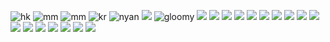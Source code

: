 ![hk](https://64.media.tumblr.com/469c7f03885bcd60c96d895e3a28cbf7/cafbc56ed79895b3-e4/s640x960/455a5cc475e04515821efd5ab5ffd7355007d490.gifv)
![mm](https://64.media.tumblr.com/3ba147187732246c89621ba939b3b37b/9ff62766782907e1-6b/s250x400/93092d859635b0856bc1138b430f2e216ec80e96.gifv)
![mm](https://64.media.tumblr.com/3f07e6261fcfe7f2e6db7f130ec75b91/9ff62766782907e1-9c/s250x400/94419c39e4559c04df5c1887364194a05b47bdd6.gifv)
![kr](https://64.media.tumblr.com/0f516e95b5bf8a8d651daeb3e07e552e/29e283b7d188a1e7-7f/s100x200/e0c500fa1db7358e19c2343565db9da85a7addca.gifv)
![nyan](https://64.media.tumblr.com/38441dd588e4ced837c56e592b179792/67e8e56a4c66369c-e0/s100x200/d4b6ef007bb2ec2bf263ee842fd7dd1ed6cef493.gifv)
![](https://64.media.tumblr.com/dca00de946b003ca86d366775d800389/67e8e56a4c66369c-6f/s100x200/2f794cdd385df7bf470148ade4764204635c2f6f.gifv)
![gloomy](https://64.media.tumblr.com/0451c98e559b0494033445d149bb1dfd/67e8e56a4c66369c-c7/s100x200/b9c7e764d826756c8bbb3e7221d9f9083c93cecc.pnj)
![](https://64.media.tumblr.com/c9bcd37a52c491da1d95320b371127a5/67e8e56a4c66369c-b9/s100x200/f84de6235fe8da02ed2822fd56ae68c7b294d6f8.gifv)
![](https://64.media.tumblr.com/a9d6c3f510df629f63b5cf4331601bfb/67e8e56a4c66369c-65/s250x400/a64885e43374cb47ea7506d0ebfdef616770d787.gifv)
![](https://64.media.tumblr.com/e4db4738aad544b8975e0f60b10cd4eb/67e8e56a4c66369c-41/s100x200/aea2262b6f2ca5919b1bad5054e0588ebd8161a0.pnj)
![](https://64.media.tumblr.com/d8e97bad3b66feabb45e620e8b2f2f46/e9f5bca318ed4d4d-00/s100x200/f804c04765486296815b0813e44f519d3516a544.gifv)
![](https://64.media.tumblr.com/877413ee8fec851b603cea1ee0d7979f/870a74bbe624add0-44/s100x200/7fb04e9469890b897b75b74bac841ebf655b8f3e.gifv)
![](https://64.media.tumblr.com/2dd4e9ec4b647f97895417763726e0c9/357ef05745e50dfb-1e/s250x400/aa7b9c4d4245dba147c004054dffc235fe764c8c.jpg)
![](https://64.media.tumblr.com/a4436023c598fb96145137c543d0ef01/357ef05745e50dfb-10/s250x400/52152c7e48d2aa72089283814b16eb687bf71809.jpg)
![](https://64.media.tumblr.com/85190b22f0db232f09c1b01d5e75fa8d/eb81d1fb199d324d-f5/s100x200/d9fafba86ce0accaad8694a67f1ec20136cdc76c.gifv)
![](https://64.media.tumblr.com/31e2335cb7ff069fe511af28256600a2/f1d05a087ae1bd96-b5/s100x200/d3ff5cd349e4c80a05b12c98f2d8dec9f6a63555.gifv)
![](https://64.media.tumblr.com/993852696073d8d4e3d71a1ed6191e1d/d91ef10a5b0a015c-e9/s100x200/f3acd626aa8ae73797a1789c4820587bbee46a6a.webp)
![](https://64.media.tumblr.com/264daef50db163a64c9ff15fb1f575f7/d91ef10a5b0a015c-77/s250x400/243e711a9a8f8a1cd494c7c085355294b944e6ff.webp)
![](https://media.discordapp.net/attachments/1159990403047628943/1199493438538788953/Tumblr_l_62823191387898.gif?ex=662841d1&is=6615ccd1&hm=a2bba00c9a87b6abdb2ed2f7c5bc6fe6a0923795341f7ab45c454cc0be2fc1ad&=)
![](https://64.media.tumblr.com/501927b353056b9d852928133e689b84/a66e4205ca2278b5-71/s250x400/147004f166e19147ca3a7b6665f7ee61dbdf3e81.gifv)
![](https://64.media.tumblr.com/0975c03a8ea4b4c906501f2ff3cac4b3/a66e4205ca2278b5-13/s250x400/0bc8110de28a286168decfb6df3eb91b20f1a897.gifv)
![](https://64.media.tumblr.com/72f99db630f460fefaf0097d89aa1dba/f3590f3d6abcda7d-f6/s500x750/58b55189c346a7252e95981367e4c43d43fefff3.gifv)
![](https://64.media.tumblr.com/49ece7bcbc47d40560361be5e3aa19d7/c6a711126fde27f9-67/s640x960/233f9561331034506fb5d0fd34d563f55bb4377c.gifv)
![](https://64.media.tumblr.com/e26e4534bb8c3f8f0782b5dc8ab2de40/b4667e2348648118-36/s540x810/8e1b2895b804c1bc295c08fb5e9241d4461a0642.gifv)
